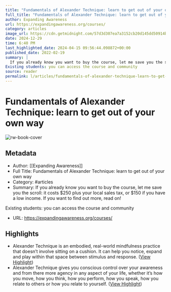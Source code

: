 ```yaml
---
title: "Fundamentals of Alexander Technique: learn to get out of your own way"
full_title: "Fundamentals of Alexander Technique: learn to get out of your own way"
author: Expanding Awareness
url: https://expandingawareness.org/courses/
category: articles
image_url: https://cdn.getmidnight.com/57d3d307ea7a3152cb20d145dd50914b/2022/03/Courses_900px.jpg
date: 2024-12-29
time: 6:40 PM
last_highlighted_date: 2024-04-15 09:56:44.098872+00:00
published_date: 2022-02-19
summary: |
  If you already know you want to buy the course, let me save you the scroll: it costs $250 plus your local sales tax, or $150 if you have a low income. If you want to find out more, read on!
Existing students: you can access the course and community
source: reader
permalink: l/articles/fundamentals-of-alexander-technique-learn-to-get-out-of-your-own-way
---
```

# Fundamentals of Alexander Technique: learn to get out of your own way

![rw-book-cover](https://cdn.getmidnight.com/57d3d307ea7a3152cb20d145dd50914b/2022/03/Courses_900px.jpg)

## Metadata
- Author: [[Expanding Awareness]]
- Full Title: Fundamentals of Alexander Technique: learn to get out of your own way
- Category: #articles
- Summary: If you already know you want to buy the course, let me save you the scroll: it costs $250 plus your local sales tax, or $150 if you have a low income. If you want to find out more, read on!


Existing students: you can access the course and community
- URL: https://expandingawareness.org/courses/

## Highlights
- Alexander Technique is an embodied, real-world mindfulness practice that doesn’t involve sitting on a cushion. It can help you notice, expand and play within that space between stimulus and response. ([View Highlight](https://read.readwise.io/read/01hvgjzhv3hxg3r9p8sz622e31))
- Alexander Technique gives you conscious control over your awareness and from there more agency in any aspect of your life, whether it’s how you move, how you think, how you perform, how you speak, how you relate to others or how you relate to yourself. ([View Highlight](https://read.readwise.io/read/01hvgk00hgqn3fa6dkckm423bb))


